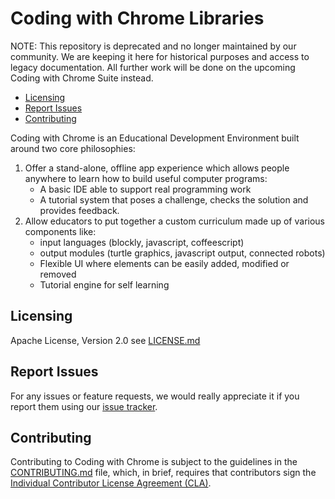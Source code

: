 Coding with Chrome Libraries
=============================

NOTE: This repository is deprecated and no longer maintained by our community. 
We are keeping it here for historical purposes and access to legacy documentation. 
All further work will be done on the upcoming Coding with Chrome Suite instead.

* [Licensing](#licensing)
* [Report Issues](#report-issues)
* [Contributing](#contributing)

Coding with Chrome is an Educational Development Environment built around two
core philosophies:

1. Offer a stand-alone, offline app experience which allows people anywhere to
   learn how to build useful computer programs:
   * A basic IDE able to support real programming work
   * A tutorial system that poses a challenge, checks the solution and
     provides feedback.
2. Allow educators to put together a custom curriculum made up of various
   components like:
   * input languages (blockly, javascript, coffeescript)
   * output modules (turtle graphics, javascript output, connected robots)
   * Flexible UI where elements can be easily added, modified or removed
   * Tutorial engine for self learning

Licensing
----------

Apache License, Version 2.0 see [LICENSE.md](LICENSE.md)

Report Issues
--------------

For any issues or feature requests, we would really appreciate it if you report
them using our [issue tracker](https://github.com/google/coding-with-chrome-libraries/issues).

Contributing
-------------

Contributing to Coding with Chrome is subject to the guidelines in the
[CONTRIBUTING.md](CONTRIBUTING.md) file, which, in brief, requires that
contributors sign the [Individual Contributor License Agreement (CLA)][3].

[3]: https://cla.developers.google.com/
